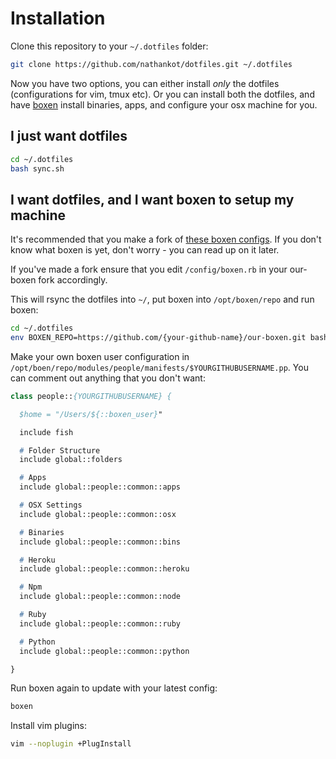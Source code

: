# Installation

Clone this repository to your `~/.dotfiles` folder:

```sh
git clone https://github.com/nathankot/dotfiles.git ~/.dotfiles
```

Now you have two options, you can either install _only_ the dotfiles
(configurations for vim, tmux etc). Or you can install both the dotfiles, and
have [boxen](https://github.com/boxen/boxen) install binaries, apps, and configure your osx machine
for you.

## I just want dotfiles

```sh
cd ~/.dotfiles
bash sync.sh
```

## I want dotfiles, and I want boxen to setup my machine

It's recommended that you make a fork of [these boxen
configs](https://github.com/nathankot/our-boxen). If you don't know what boxen is yet, don't worry -
you can read up on it later.

If you've made a fork ensure that you edit `/config/boxen.rb` in your our-boxen fork accordingly.

This will rsync the dotfiles into `~/`, put boxen into `/opt/boxen/repo`
and run boxen:

```sh
cd ~/.dotfiles
env BOXEN_REPO=https://github.com/{your-github-name}/our-boxen.git bash install.sh
```

Make your own boxen user configuration in `/opt/boen/repo/modules/people/manifests/$YOURGITHUBUSERNAME.pp`. You can
comment out anything that you don't want:

```pp
class people::{YOURGITHUBUSERNAME} {

  $home = "/Users/${::boxen_user}"

  include fish

  # Folder Structure
  include global::folders

  # Apps
  include global::people::common::apps

  # OSX Settings
  include global::people::common::osx

  # Binaries
  include global::people::common::bins

  # Heroku
  include global::people::common::heroku

  # Npm
  include global::people::common::node

  # Ruby
  include global::people::common::ruby

  # Python
  include global::people::common::python

}
```

Run boxen again to update with your latest config:

```sh
boxen
```

Install vim plugins:

```sh
vim --noplugin +PlugInstall
```

